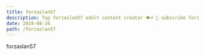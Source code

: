 ```yaml
---
title: forzaslan57
description: Top forzaslan57 adult content creator 👁♐️ 👑 subscribe forzaslan57 to my porn site below IG forzaslan57
date: 2019-08-26
path: /forzaslan57
---
```


forzaslan57